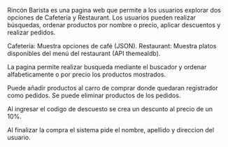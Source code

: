 Rincón Barista es una pagina web que permite a los usuarios explorar dos opciones de Cafetería y Restaurant. Los usuarios pueden realizar búsquedas, ordenar productos por nombre o precio, aplicar descuentos y realizar pedidos.

Cafetería: Muestra opciones de café (JSON).
Restaurant: Muestra platos disponibles del menú del restaurant (API themealdb).

La pagina permite realizar busqueda mediante el buscador y ordenar alfabeticamente o por precio los productos mostrados.

Puede añadir productos al carro de comprar donde quedaran registrador como pedidos.
Se puede eliminar productos de los pedidos.

Al ingresar el codigo de descuesto se crea un descunto al precio de un 10%.

Al finalizar la compra el sistema pide el nombre, apellido y direccion del usuario.